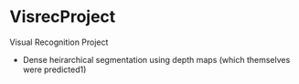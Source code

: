 # VisrecProject
Visual Recognition Project

- Dense heirarchical segmentation using depth maps (which themselves were predicted1)
